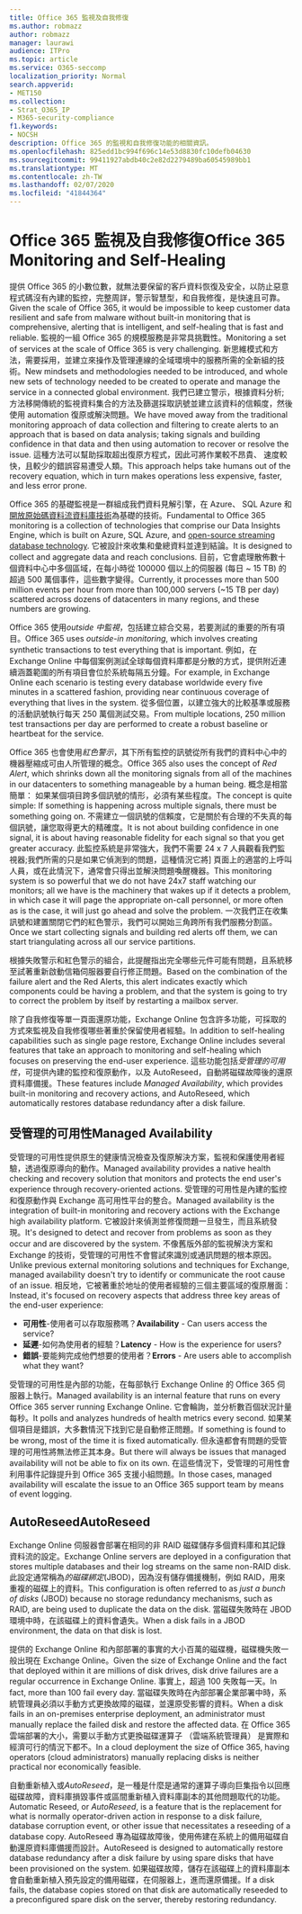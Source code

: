 ```yaml
---
title: Office 365 監視及自我修復
ms.author: robmazz
author: robmazz
manager: laurawi
audience: ITPro
ms.topic: article
ms.service: O365-seccomp
localization_priority: Normal
search.appverid:
- MET150
ms.collection:
- Strat_O365_IP
- M365-security-compliance
f1.keywords:
- NOCSH
description: Office 365 的監視和自我修復功能的相關資訊。
ms.openlocfilehash: 825edd1bc994f696c14e53d8830fc10defb04630
ms.sourcegitcommit: 99411927abdb40c2e82d2279489ba60545989bb1
ms.translationtype: MT
ms.contentlocale: zh-TW
ms.lasthandoff: 02/07/2020
ms.locfileid: "41844364"
---
```

# <a name="office-365-monitoring-and-self-healing"></a><span data-ttu-id="aa43c-103">Office 365 監視及自我修復</span><span class="sxs-lookup"><span data-stu-id="aa43c-103">Office 365 Monitoring and Self-Healing</span></span>

<span data-ttu-id="aa43c-104">提供 Office 365 的小數位數，就無法要保留的客戶資料恢復及安全，以防止惡意程式碼沒有內建的監控，完整周詳，警示智慧型，和自我修復，是快速且可靠。</span><span class="sxs-lookup"><span data-stu-id="aa43c-104">Given the scale of Office 365, it would be impossible to keep customer data resilient and safe from malware without built-in monitoring that is comprehensive, alerting that is intelligent, and self-healing that is fast and reliable.</span></span> <span data-ttu-id="aa43c-105">監視的一組 Office 365 的規模服務是非常具挑戰性。</span><span class="sxs-lookup"><span data-stu-id="aa43c-105">Monitoring a set of services at the scale of Office 365 is very challenging.</span></span> <span data-ttu-id="aa43c-106">新思維模式和方法，需要採用，並建立來操作及管理連線的全域環境中的服務所需的全新組的技術。</span><span class="sxs-lookup"><span data-stu-id="aa43c-106">New mindsets and methodologies needed to be introduced, and whole new sets of technology needed to be created to operate and manage the service in a connected global environment.</span></span> <span data-ttu-id="aa43c-107">我們已建立警示，根據資料分析; 方法移開傳統的監視資料集合的方法及篩選採取訊號並建立該資料的信賴度，然後使用 automation 復原或解決問題。</span><span class="sxs-lookup"><span data-stu-id="aa43c-107">We have moved away from the traditional monitoring approach of data collection and filtering to create alerts to an approach that is based on data analysis; taking signals and building confidence in that data and then using automation to recover or resolve the issue.</span></span> <span data-ttu-id="aa43c-108">這種方法可以幫助採取超出復原方程式，因此可將作業較不昂貴、 速度較快，且較少的錯誤容易遭受人類。</span><span class="sxs-lookup"><span data-stu-id="aa43c-108">This approach helps take humans out of the recovery equation, which in turn makes operations less expensive, faster, and less error prone.</span></span> 

<span data-ttu-id="aa43c-109">Office 365 的基礎監視是一群組成我們資料見解引擎，在 Azure、 SQL Azure 和[開放原始碼資料流資料庫技術](https://cassandra.apache.org/)為基礎的技術。</span><span class="sxs-lookup"><span data-stu-id="aa43c-109">Fundamental to Office 365 monitoring is a collection of technologies that comprise our Data Insights Engine, which is built on Azure, SQL Azure, and [open-source streaming database technology](https://cassandra.apache.org/).</span></span> <span data-ttu-id="aa43c-110">它被設計來收集和彙總資料並達到結論。</span><span class="sxs-lookup"><span data-stu-id="aa43c-110">It is designed to collect and aggregate data and reach conclusions.</span></span> <span data-ttu-id="aa43c-111">目前，它會處理散佈數十個資料中心中多個區域，在每小時從 100000 個以上的伺服器 (每日 ~ 15 TB) 的超過 500 萬個事件，這些數字變得。</span><span class="sxs-lookup"><span data-stu-id="aa43c-111">Currently, it processes more than 500 million events per hour from more than 100,000 servers (~15 TB per day) scattered across dozens of datacenters in many regions, and these numbers are growing.</span></span> 

<span data-ttu-id="aa43c-112">Office 365 使用*outside 中監視*，包括建立綜合交易，若要測試的重要的所有項目。</span><span class="sxs-lookup"><span data-stu-id="aa43c-112">Office 365 uses *outside-in monitoring*, which involves creating synthetic transactions to test everything that is important.</span></span> <span data-ttu-id="aa43c-113">例如，在 Exchange Online 中每個案例測試全球每個資料庫都是分散的方式，提供附近連續涵蓋範圍的所有項目會位於系統每隔五分鐘。</span><span class="sxs-lookup"><span data-stu-id="aa43c-113">For example, in Exchange Online each scenario is testing every database worldwide every five minutes in a scattered fashion, providing near continuous coverage of everything that lives in the system.</span></span> <span data-ttu-id="aa43c-114">從多個位置，以建立強大的比較基準或服務的活動訊號執行每天 250 萬個測試交易。</span><span class="sxs-lookup"><span data-stu-id="aa43c-114">From multiple locations, 250 million test transactions per day are performed to create a robust baseline or heartbeat for the service.</span></span> 

<span data-ttu-id="aa43c-115">Office 365 也會使用*紅色警示*，其下所有監控的訊號從所有我們的資料中心中的機器壓縮成可由人所管理的概念。</span><span class="sxs-lookup"><span data-stu-id="aa43c-115">Office 365 also uses the concept of *Red Alert*, which shrinks down all the monitoring signals from all of the machines in our datacenters to something manageable by a human being.</span></span> <span data-ttu-id="aa43c-116">概念是相當簡單： 如果某個項目跨多個訊號的情形，必須有某些程度。</span><span class="sxs-lookup"><span data-stu-id="aa43c-116">The concept is quite simple: If something is happening across multiple signals, there must be something going on.</span></span> <span data-ttu-id="aa43c-117">不需建立一個訊號的信賴度，它是關於有合理的不失真的每個訊號，讓您取得更大的精確度。</span><span class="sxs-lookup"><span data-stu-id="aa43c-117">It is not about building confidence in one signal, it is about having reasonable fidelity for each signal so that you get greater accuracy.</span></span> <span data-ttu-id="aa43c-118">此監控系統是非常強大，我們不需要 24 x 7 人員觀看我們監視器;我們所需的只是如果它偵測到的問題，這種情況它將] 頁面上的適當的上呼叫人員，或在此情況下，通常會只得出並解決問題喚醒機器。</span><span class="sxs-lookup"><span data-stu-id="aa43c-118">This monitoring system is so powerful that we do not have 24x7 staff watching our monitors; all we have is the machinery that wakes up if it detects a problem, in which case it will page the appropriate on-call personnel, or more often as is the case, it will just go ahead and solve the problem.</span></span> <span data-ttu-id="aa43c-119">一次我們正在收集訊號和建置關閉它們的紅色警示，我們可以開始三角跨所有我們服務分割區。</span><span class="sxs-lookup"><span data-stu-id="aa43c-119">Once we start collecting signals and building red alerts off them, we can start triangulating across all our service partitions.</span></span> 

<span data-ttu-id="aa43c-120">根據失敗警示和紅色警示的組合，此提醒指出完全哪些元件可能有問題，且系統移至試著重新啟動信箱伺服器要自行修正問題。</span><span class="sxs-lookup"><span data-stu-id="aa43c-120">Based on the combination of the failure alert and the Red Alerts, this alert indicates exactly which components could be having a problem, and that the system is going to try to correct the problem by itself by restarting a mailbox server.</span></span> 

<span data-ttu-id="aa43c-121">除了自我修復等單一頁面還原功能，Exchange Online 包含許多功能，可採取的方式來監視及自我修復哪些著重於保留使用者經驗。</span><span class="sxs-lookup"><span data-stu-id="aa43c-121">In addition to self-healing capabilities such as single page restore, Exchange Online includes several features that take an approach to monitoring and self-healing which focuses on preserving the end-user experience.</span></span> <span data-ttu-id="aa43c-122">這些功能包括*受管理的可用性*，可提供內建的監控和復原動作，以及 AutoReseed，自動將磁碟故障後的還原資料庫備援。</span><span class="sxs-lookup"><span data-stu-id="aa43c-122">These features include *Managed Availability*, which provides built-in monitoring and recovery actions, and AutoReseed, which automatically restores database redundancy after a disk failure.</span></span> 

## <a name="managed-availability"></a><span data-ttu-id="aa43c-123">受管理的可用性</span><span class="sxs-lookup"><span data-stu-id="aa43c-123">Managed Availability</span></span> 

<span data-ttu-id="aa43c-124">受管理的可用性提供原生的健康情況檢查及復原解決方案，監視和保護使用者經驗，透過復原導向的動作。</span><span class="sxs-lookup"><span data-stu-id="aa43c-124">Managed availability provides a native health checking and recovery solution that monitors and protects the end user's experience through recovery-oriented actions.</span></span> <span data-ttu-id="aa43c-125">受管理的可用性是內建的監控和復原動作與 Exchange 高可用性平台的整合。</span><span class="sxs-lookup"><span data-stu-id="aa43c-125">Managed availability is the integration of built-in monitoring and recovery actions with the Exchange high availability platform.</span></span> <span data-ttu-id="aa43c-126">它被設計來偵測並修復問題一旦發生，而且系統發現。</span><span class="sxs-lookup"><span data-stu-id="aa43c-126">It's designed to detect and recover from problems as soon as they occur and are discovered by the system.</span></span> <span data-ttu-id="aa43c-127">不像舊版外部的監視解決方案和 Exchange 的技術，受管理的可用性不會嘗試來識別或通訊問題的根本原因。</span><span class="sxs-lookup"><span data-stu-id="aa43c-127">Unlike previous external monitoring solutions and techniques for Exchange, managed availability doesn't try to identify or communicate the root cause of an issue.</span></span> <span data-ttu-id="aa43c-128">相反地，它被著重於地址的使用者經驗的三個主要區域的復原層面：</span><span class="sxs-lookup"><span data-stu-id="aa43c-128">Instead, it's focused on recovery aspects that address three key areas of the end-user experience:</span></span>

- <span data-ttu-id="aa43c-129">**可用性**-使用者可以存取服務嗎？</span><span class="sxs-lookup"><span data-stu-id="aa43c-129">**Availability** - Can users access the service?</span></span> 
- <span data-ttu-id="aa43c-130">**延遲**-如何為使用者的經驗？</span><span class="sxs-lookup"><span data-stu-id="aa43c-130">**Latency** - How is the experience for users?</span></span> 
- <span data-ttu-id="aa43c-131">**錯誤**-要能夠完成他們想要的使用者？</span><span class="sxs-lookup"><span data-stu-id="aa43c-131">**Errors** - Are users able to accomplish what they want?</span></span> 

<span data-ttu-id="aa43c-132">受管理的可用性是內部的功能，在每部執行 Exchange Online 的 Office 365 伺服器上執行。</span><span class="sxs-lookup"><span data-stu-id="aa43c-132">Managed availability is an internal feature that runs on every Office 365 server running Exchange Online.</span></span> <span data-ttu-id="aa43c-133">它會輪詢，並分析數百個狀況計量每秒。</span><span class="sxs-lookup"><span data-stu-id="aa43c-133">It polls and analyzes hundreds of health metrics every second.</span></span> <span data-ttu-id="aa43c-134">如果某個項目是錯誤，大多數情況下找到它是自動修正問題。</span><span class="sxs-lookup"><span data-stu-id="aa43c-134">If something is found to be wrong, most of the time it is fixed automatically.</span></span> <span data-ttu-id="aa43c-135">但永遠都會有問題的受管理的可用性將無法修正其本身。</span><span class="sxs-lookup"><span data-stu-id="aa43c-135">But there will always be issues that managed availability will not be able to fix on its own.</span></span> <span data-ttu-id="aa43c-136">在這些情況下，受管理的可用性會利用事件記錄提升到 Office 365 支援小組問題。</span><span class="sxs-lookup"><span data-stu-id="aa43c-136">In those cases, managed availability will escalate the issue to an Office 365 support team by means of event logging.</span></span>

## <a name="autoreseed"></a><span data-ttu-id="aa43c-137">AutoReseed</span><span class="sxs-lookup"><span data-stu-id="aa43c-137">AutoReseed</span></span>

<span data-ttu-id="aa43c-138">Exchange Online 伺服器會部署在相同的非 RAID 磁碟儲存多個資料庫和其記錄資料流的設定。</span><span class="sxs-lookup"><span data-stu-id="aa43c-138">Exchange Online servers are deployed in a configuration that stores multiple databases and their log streams on the same non-RAID disk.</span></span> <span data-ttu-id="aa43c-139">此設定通常稱為*的磁碟綁定*(JBOD)，因為沒有儲存備援機制，例如 RAID，用來重複的磁碟上的資料。</span><span class="sxs-lookup"><span data-stu-id="aa43c-139">This configuration is often referred to as *just a bunch of disks* (JBOD) because no storage redundancy mechanisms, such as RAID, are being used to duplicate the data on the disk.</span></span> <span data-ttu-id="aa43c-140">當磁碟失敗時在 JBOD 環境中時，在該磁碟上的資料會遺失。</span><span class="sxs-lookup"><span data-stu-id="aa43c-140">When a disk fails in a JBOD environment, the data on that disk is lost.</span></span> 

<span data-ttu-id="aa43c-141">提供的 Exchange Online 和內部部署的事實的大小百萬的磁碟機，磁碟機失敗一般出現在 Exchange Online。</span><span class="sxs-lookup"><span data-stu-id="aa43c-141">Given the size of Exchange Online and the fact that deployed within it are millions of disk drives, disk drive failures are a regular occurrence in Exchange Online.</span></span> <span data-ttu-id="aa43c-142">事實上，超過 100 失敗每一天。</span><span class="sxs-lookup"><span data-stu-id="aa43c-142">In fact, more than 100 fail every day.</span></span> <span data-ttu-id="aa43c-143">當磁碟失敗時在內部部署企業部署中時，系統管理員必須以手動方式更換故障的磁碟，並還原受影響的資料。</span><span class="sxs-lookup"><span data-stu-id="aa43c-143">When a disk fails in an on-premises enterprise deployment, an administrator must manually replace the failed disk and restore the affected data.</span></span> <span data-ttu-id="aa43c-144">在 Office 365 雲端部署的大小，需要以手動方式更換磁碟運算子 （雲端系統管理員） 是實際和經濟可行的情況下都不。</span><span class="sxs-lookup"><span data-stu-id="aa43c-144">In a cloud deployment the size of Office 365, having operators (cloud administrators) manually replacing disks is neither practical nor economically feasible.</span></span> 

<span data-ttu-id="aa43c-145">自動重新植入或*AutoReseed*，是一種是什麼是通常的運算子導向巨集指令以回應磁碟故障，資料庫損毀事件或區間重新植入資料庫副本的其他問題取代的功能。</span><span class="sxs-lookup"><span data-stu-id="aa43c-145">Automatic Reseed, or *AutoReseed*, is a feature that is the replacement for what is normally operator-driven action in response to a disk failure, database corruption event, or other issue that necessitates a reseeding of a database copy.</span></span> <span data-ttu-id="aa43c-146">AutoReseed 專為磁碟故障後，使用佈建在系統上的備用磁碟自動還原資料庫備援而設計。</span><span class="sxs-lookup"><span data-stu-id="aa43c-146">AutoReseed is designed to automatically restore database redundancy after a disk failure by using spare disks that have been provisioned on the system.</span></span> <span data-ttu-id="aa43c-147">如果磁碟故障，儲存在該磁碟上的資料庫副本會自動重新植入預先設定的備用磁碟，在伺服器上，進而還原備援。</span><span class="sxs-lookup"><span data-stu-id="aa43c-147">If a disk fails, the database copies stored on that disk are automatically reseeded to a preconfigured spare disk on the server, thereby restoring redundancy.</span></span> 